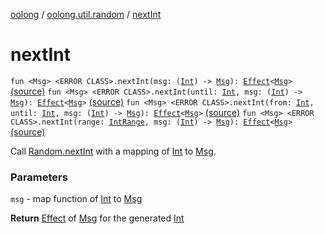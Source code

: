 [oolong](../index.md) / [oolong.util.random](index.md) / [nextInt](./next-int.md)

# nextInt

`fun <Msg> <ERROR CLASS>.nextInt(msg: (`[`Int`](https://kotlinlang.org/api/latest/jvm/stdlib/kotlin/-int/index.html)`) -> `[`Msg`](next-int.md#Msg)`): `[`Effect`](../oolong/-effect.md)`<`[`Msg`](next-int.md#Msg)`>` [(source)](https://github.com/oolong-kt/oolong/tree/master/oolong/src/commonMain/kotlin/oolong/util/random/util.kt#L103)
`fun <Msg> <ERROR CLASS>.nextInt(until: `[`Int`](https://kotlinlang.org/api/latest/jvm/stdlib/kotlin/-int/index.html)`, msg: (`[`Int`](https://kotlinlang.org/api/latest/jvm/stdlib/kotlin/-int/index.html)`) -> `[`Msg`](next-int.md#Msg)`): `[`Effect`](../oolong/-effect.md)`<`[`Msg`](next-int.md#Msg)`>` [(source)](https://github.com/oolong-kt/oolong/tree/master/oolong/src/commonMain/kotlin/oolong/util/random/util.kt#L112)
`fun <Msg> <ERROR CLASS>.nextInt(from: `[`Int`](https://kotlinlang.org/api/latest/jvm/stdlib/kotlin/-int/index.html)`, until: `[`Int`](https://kotlinlang.org/api/latest/jvm/stdlib/kotlin/-int/index.html)`, msg: (`[`Int`](https://kotlinlang.org/api/latest/jvm/stdlib/kotlin/-int/index.html)`) -> `[`Msg`](next-int.md#Msg)`): `[`Effect`](../oolong/-effect.md)`<`[`Msg`](next-int.md#Msg)`>` [(source)](https://github.com/oolong-kt/oolong/tree/master/oolong/src/commonMain/kotlin/oolong/util/random/util.kt#L121)
`fun <Msg> <ERROR CLASS>.nextInt(range: `[`IntRange`](https://kotlinlang.org/api/latest/jvm/stdlib/kotlin.ranges/-int-range/index.html)`, msg: (`[`Int`](https://kotlinlang.org/api/latest/jvm/stdlib/kotlin/-int/index.html)`) -> `[`Msg`](next-int.md#Msg)`): `[`Effect`](../oolong/-effect.md)`<`[`Msg`](next-int.md#Msg)`>` [(source)](https://github.com/oolong-kt/oolong/tree/master/oolong/src/commonMain/kotlin/oolong/util/random/util.kt#L130)

Call [Random.nextInt](#) with a mapping of [Int](https://kotlinlang.org/api/latest/jvm/stdlib/kotlin/-int/index.html) to [Msg](next-int.md#Msg).

### Parameters

`msg` - map function of [Int](https://kotlinlang.org/api/latest/jvm/stdlib/kotlin/-int/index.html) to [Msg](next-int.md#Msg)

**Return**
[Effect](../oolong/-effect.md) of [Msg](next-int.md#Msg) for the generated [Int](https://kotlinlang.org/api/latest/jvm/stdlib/kotlin/-int/index.html)

